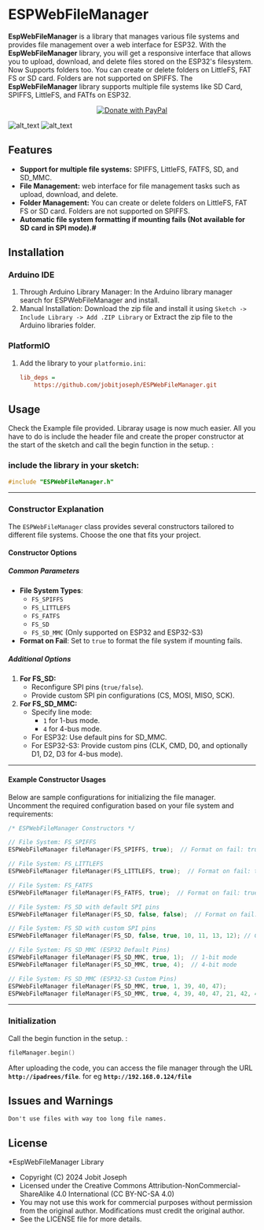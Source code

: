 # ESPWebFileManager

**EspWebFileManager** is a library that manages various file systems and provides file management over a web interface for ESP32. With the **EspWebFileManager** library, you will get a  responsive interface that allows you to upload, download, and delete files stored on the ESP32's filesystem. Now Supports folders too. You can create or delete folders on LittleFS, FAT FS or SD card. Folders are not supported on SPIFFS. The **EspWebFileManager** library supports multiple file systems like SD Card, SPIFFS, LittleFS, and FATfs on ESP32.

<p align="center">
  <a href="https://www.paypal.com/paypalme/jobitjoseph">
    <img src="https://www.paypalobjects.com/en_US/i/btn/btn_donateCC_LG.gif" alt="Donate with PayPal" />
  </a>
</p>

<img src="https://github.com/jobitjoseph/ESPWebFileManager/blob/main/Images/Desktop.jpg" width="" alt="alt_text" title="image_tooltip">
<img src="https://github.com/jobitjoseph/ESPWebFileManager/blob/main/Images/Phone.jpg" width="" alt="alt_text" title="image_tooltip">

## Features

- **Support for multiple file systems:** SPIFFS, LittleFS, FATFS, SD, and SD_MMC.
- **File Management:** web interface for file management tasks such as upload, download, and delete.
- **Folder Management:** You can create or delete folders on LittleFS, FAT FS or SD card. Folders are not supported on SPIFFS.
- **Automatic file system formatting if mounting fails (Not available for SD card in SPI mode).#**

## Installation

### Arduino IDE
1. Through Arduino Library Manager: In the Arduino library manager search for ESPWebFileManager and install.
2. Manual Installation: Download the zip file and install it using `Sketch -> Include Library -> Add .ZIP Library` or Extract the zip file to the Arduino libraries folder.
### PlatformIO
1. Add the library to your `platformio.ini`:
   ```ini
   lib_deps =
       https://github.com/jobitjoseph/ESPWebFileManager.git

## Usage 
    
Check the Example file provided. Libraray usage is now much easier. All you have to do is include the header file and create the proper constructor at the start of the sketch and call the begin function in the setup. :
### include the library in your sketch:

```cpp
#include "ESPWebFileManager.h"
```

---

### Constructor Explanation
The `ESPWebFileManager` class provides several constructors tailored to different file systems. Choose the one that fits your project.

#### Constructor Options

##### Common Parameters
- **File System Types**: 
  - `FS_SPIFFS`
  - `FS_LITTLEFS`
  - `FS_FATFS`
  - `FS_SD`
  - `FS_SD_MMC` (Only supported on ESP32 and ESP32-S3)
- **Format on Fail**: Set to `true` to format the file system if mounting fails.

##### Additional Options
1. **For FS_SD:**
   - Reconfigure SPI pins (`true/false`).
   - Provide custom SPI pin configurations (CS, MOSI, MISO, SCK).
2. **For FS_SD_MMC:**
   - Specify line mode: 
     - `1` for 1-bus mode.
     - `4` for 4-bus mode.
   - For ESP32: Use default pins for SD_MMC.
   - For ESP32-S3: Provide custom pins (CLK, CMD, D0, and optionally D1, D2, D3 for 4-bus mode).

---

#### Example Constructor Usages
Below are sample configurations for initializing the file manager. Uncomment the required configuration based on your file system and requirements:

```cpp
/* ESPWebFileManager Constructors */

// File System: FS_SPIFFS
ESPWebFileManager fileManager(FS_SPIFFS, true);  // Format on fail: true/false

// File System: FS_LITTLEFS
ESPWebFileManager fileManager(FS_LITTLEFS, true);  // Format on fail: true/false

// File System: FS_FATFS
ESPWebFileManager fileManager(FS_FATFS, true);  // Format on fail: true/false

// File System: FS_SD with default SPI pins
ESPWebFileManager fileManager(FS_SD, false, false);  // Format on fail: true/false, Reconfigure SPI: true/false

// File System: FS_SD with custom SPI pins
ESPWebFileManager fileManager(FS_SD, false, true, 10, 11, 13, 12); // CS, MOSI, MISO, SCK

// File System: FS_SD_MMC (ESP32 Default Pins)
ESPWebFileManager fileManager(FS_SD_MMC, true, 1);  // 1-bit mode
ESPWebFileManager fileManager(FS_SD_MMC, true, 4);  // 4-bit mode

// File System: FS_SD_MMC (ESP32-S3 Custom Pins)
ESPWebFileManager fileManager(FS_SD_MMC, true, 1, 39, 40, 47);                // 1-bit mode, CLK, CMD, D0
ESPWebFileManager fileManager(FS_SD_MMC, true, 4, 39, 40, 47, 21, 42, 41);     // 4-bit mode, CLK, CMD, D0, D1, D2, D3
```

---


### Initialization    
Call the begin function in the setup. :
   ```cpp
   fileManager.begin()
```


After uploading the code, you can access the file manager through the URL **`http://ipadrees/file`**. for eg **`http://192.168.0.124/file`**
## Issues and Warnings
    Don't use files with way too long file names.

## License

 *EspWebFileManager Library
 * Copyright (C) 2024 Jobit Joseph
 * Licensed under the Creative Commons Attribution-NonCommercial-ShareAlike 4.0 International (CC BY-NC-SA 4.0)
 * You may not use this work for commercial purposes without permission from the original author. Modifications must credit the original author.
 * See the LICENSE file for more details.

